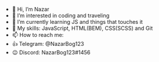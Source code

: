 - 👋 Hi, I’m Nazar
- 👀 I’m interested in coding and traveling
- 🌱 I’m currently learning JS and things that touches it
- 🧐 My skills: JavaScript, HTML(BEM), CSS(SCSS) and Git
- 📫 How to reach me:
- 👍 Telegram: @NazarBog123
- 😉 Discord: NazarBog123#1456
